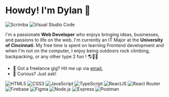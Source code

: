 # Howdy! I'm Dylan 🦦

![Scrimba](https://img.shields.io/badge/scrimba-000000?style=flat&logo=scrimba&logoColor=white)
![Visual Studio Code](https://img.shields.io/badge/Visual%20Studio%20Code-000000.svg?style=flat&logo=visual-studio-code&logoColor=white)
<div class="github-introduction">

I'm a passionate **Web Developer** who enjoys bringing ideas, businesses, and passions to life on the web. I'm currently an IT Major at the **University of Cincinnati**. My free time is spent on learning Frontend development and when I'm not on the computer, I enjoy being outdoors rock climbing, backpacking, or any other type 2 fun ! 🌎🌊🌲

</div>

- 💼 Got a freelance gig? Hit me up via <a href="mailto:mullardt@mail.uc.edu">email.</a>
- 💬 Curious? Just ask!

<div class="badges-intro">

![HTML5](https://img.shields.io/badge/-HTML5-000000?style=flat&logo=html5&logoColor=#E34F26)
![CSS3](https://img.shields.io/badge/-CSS3-000000?style=flat&logo=css3&logoColor=#1572B6)
![JavaScript](https://img.shields.io/badge/-JavaScript-000000?style=flat&logo=javascript&logoColor=#F7DF1E)
![TypeScript](https://img.shields.io/badge/-TypeScript-000000?style=flat&logo=typescript&logoColor=#F7DF1E)
![ReactJS](https://img.shields.io/badge/-ReactJS-000000?style=flat&logo=react&logoColor=white&style=for-the-badge)
![React Router](https://img.shields.io/badge/React_Router-000000?style=flat&logo=react-router&logoColor=white)
![Firebase](https://img.shields.io/badge/-Firebase-000000?style=flat&logo=firebase&logoColor=#FFCA28)
![Figma](https://img.shields.io/badge/Figma-000000?style=flat&logo=Figma&logoColor=white)
![Node.js](https://img.shields.io/badge/Node.js-000000?style=flat&logo=nodedotjs&logoColor=white)
![Express](https://img.shields.io/badge/Express-000000?style=flat&logo=express&logoColor=white)
![Postman](https://img.shields.io/badge/Postman-000000?style=flat&logo=postman&logoColor=white)
<!--
![TypeScript](https://img.shields.io/badge/-TypeScript-000000?style=flat&logo=typescript&logoColor=#3178C6)
![Angular](https://img.shields.io/badge/-Angular-000000?style=flat&logo=angular&logoColor=#DD0031)
![PHP](https://img.shields.io/badge/-PHP-000000?style=flat&logo=php&logoColor=#777BB4)
![WordPress](https://img.shields.io/badge/-WordPress-000000?style=flat&logo=wordpress&logoColor=#21759B)
![Sass](https://img.shields.io/badge/-Sass-000000?style=flat&logo=sass&logoColor=#CC6699)
![Bootstrap](https://img.shields.io/badge/-Bootstrap-000000?style=flat&logo=bootstrap&logoColor=#7952B3)
-->
</div>

<!--
**dylanmullarkey/dylanmullarkey** is a ✨ _special_ ✨ repository because its `README.md` (this file) appears on your GitHub profile.

Here are some ideas to get you started:

- 🔭 I’m currently working on ...
- 🌱 I’m currently learning ...
- 👯 I’m looking to collaborate on ...
- 🤔 I’m looking for help with ...
- 💬 Ask me about ...
- 📫 How to reach me: ...
- 😄 Pronouns: ...
- ⚡ Fun fact: ...
-->
